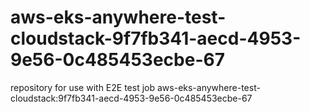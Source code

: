 # aws-eks-anywhere-test-cloudstack-9f7fb341-aecd-4953-9e56-0c485453ecbe-67
repository for use with E2E test job aws-eks-anywhere-test-cloudstack:9f7fb341-aecd-4953-9e56-0c485453ecbe-67
